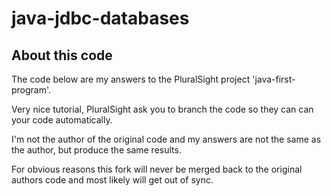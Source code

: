 # java-jdbc-databases
## About this code
The code below are my answers to the PluralSight project 'java-first-program'. 

Very nice tutorial, PluralSight ask you to branch the code so they can can your code automatically.

I'm not the author of the original code and my answers are not the same as the author, but produce the same results.

For obvious reasons this fork will never be merged back to the original authors code and most likely will get out of sync.
